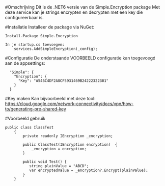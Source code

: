 #Omschrijving
Dit is de .NET6 versie van de Simple.Encryption package
Met deze service kan je strings encrypten en decrypten met een key die configureerbaar is.

#Installatie
Installeer de package via NuGet:
```code
Install-Package Simple.Encryption

In je startup.cs toevoegen:
    services.AddSimpleEncryption(_config);
```

#Configuratie
De onderstaande VOORBEELD configuratie kan toegevoegd aan de appsettings:
```
  "Simple": {
    "Encryption": {
      "Key": "A546C4DF2A8CF5931469B24222322301"
    }
  }
```


#Key maken
Kan bijvoorbeeld met deze tool:
https://cloud.google.com/network-connectivity/docs/vpn/how-to/generating-pre-shared-key


#Voorbeeld gebruik
```
public class ClassTest
    {
        private readonly IEncryption _encryption;

        public ClassTest(IEncryption encryption)  {
            _encryption = encryption;
        }

        public void Test() {
           string plainValue = "ABCD";
           var encryptedValue = _encryption?.Encrypt(plainValue);
        }
    }
```
